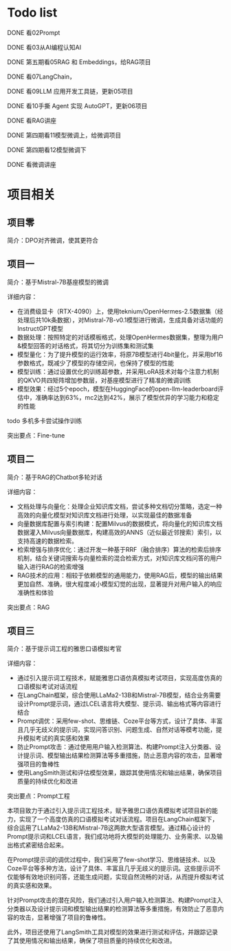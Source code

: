 # Todo list

DONE 看02Prompt

DONE 看03从AI编程认知AI

DONE 第五期看05RAG 和 Embeddings，给RAG项目

DONE 看07LangChain，

DONE 看09LLM 应用开发工具链，更新05项目

DONE 看10手撕 Agent 实现 AutoGPT，更新06项目

DONE 看RAG讲座

DONE 第四期看11模型微调上，给微调项目

DONE 第四期看12模型微调下

DONE 看微调讲座

# 项目相关

## 项目零

简介：DPO对齐微调，使其更符合

## 项目一

简介：基于Mistral-7B基座模型的微调

详细内容：

- 在消费级显卡（RTX-4090）上，使用teknium/OpenHermes-2.5数据集（经处理后共10k条数据），对Mistral-7B-v0.1模型进行微调，生成具备对话功能的InstructGPT模型
- 数据处理：按照特定的对话模板格式，处理OpenHermes数据集，整理为用户&模型回答的对话格式，将其切分为训练集和测试集
- 模型量化：为了提升模型的运行效率，将原7B模型进行4bit量化，并采用bf16参数格式，既减少了模型的存储空间，也保持了模型的性能
- 模型训练：通过设置优化的训练超参数，并采用LoRA技术对每个注意力机制的QKVO共四矩阵增加参数层，对基座模型进行了精准的微调训练
- 模型效果：经过5个epoch，模型在HuggingFace的open-llm-leaderboard评估中，准确率达到63%，mc2达到42%，展示了模型优异的学习能力和稳定的性能

todo
多机多卡尝试操作训练

突出要点：Fine-tune

## 项目二

简介：基于RAG的Chatbot多轮对话

详细内容：

- 文档处理与向量化：处理企业知识库文档，尝试多种文档切分策略，选定一种高效的向量化模型对知识库文档进行处理，以实现最佳的数据准备
- 向量数据库配置与索引构建：配置Milvus的数据模式，将向量化的知识库文档数据灌入Milvus向量数据库，构建高效的ANNS（近似最近邻搜索）索引，以支持高速的数据检索。
- 检索增强与排序优化：通过开发一种基于RRF（融合排序）算法的检索后排序机制，结合关键词搜索与向量检索的混合检索方式，对知识库文档问答的用户输入进行RAG的检索增强
- RAG技术的应用：相较于依赖模型的通用能力，使用RAG后，模型的输出结果更加自然、准确，很大程度减小模型幻觉的出现，显著提升对用户输入的响应准确性和体验

突出要点：RAG

## 项目三

简介：基于提示词工程的雅思口语模拟考官

详细内容：

- 通过引入提示词工程技术，赋能雅思口语仿真模拟考试项目，实现高度仿真的口语模拟考试对话流程
- 在LangChain框架，综合使用LLaMa2-13B和Mistral-7B模型，结合业务需要设计Prompt提示词，通过LCEL语言将大模型、提示词、输出格式等内容进行结合
- Prompt调优：采用few-shot、思维链、Coze平台等方式，设计了具体、丰富且几乎无歧义的提示词，实现问答识别、问题生成、自然对话等模考功能，提升模拟考试的真实感和效果
- 防止Prompt攻击：通过使用用户输入检测算法、构建Prompt注入分类器、设计提示词、模型输出结果检测算法等多重措施，防止恶意内容的攻击，显著增强项目的鲁棒性
- 使用LangSmith测试和评估模型效果，跟踪其使用情况和输出结果，确保项目质量的持续优化和改进

突出要点：Prompt工程

本项目致力于通过引入提示词工程技术，赋予雅思口语仿真模拟考试项目新的能力，实现了一个高度仿真的口语模拟考试对话流程。项目在LangChain框架下，综合运用了LLaMa2-13B和Mistral-7B这两款大型语言模型。通过精心设计的Prompt提示词和LCEL语言，我们成功地将大模型的处理能力、业务需求、以及输出格式紧密结合起来。

在Prompt提示词的调优过程中，我们采用了few-shot学习、思维链技术、以及Coze平台等多种方法，设计了具体、丰富且几乎无歧义的提示词。这些提示词不仅能够有效地识别问答，还能生成问题，实现自然流畅的对话，从而提升模拟考试的真实感和效果。

针对Prompt攻击的潜在风险，我们通过引入用户输入检测算法、构建Prompt注入分类器以及设计提示词和模型输出结果的检测算法等多重措施，有效防止了恶意内容的攻击，显著增强了项目的鲁棒性。

此外，项目还使用了LangSmith工具对模型的效果进行测试和评估，并跟踪记录了其使用情况和输出结果，确保了项目质量的持续优化和改进。
